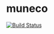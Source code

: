 muneco
======

[![Build Status](https://magnum.travis-ci.com/Purii/muneco.svg?token=qdXLSA5Q7qrhqsnmh1sw&branch=master)](https://magnum.travis-ci.com/Purii/muneco)